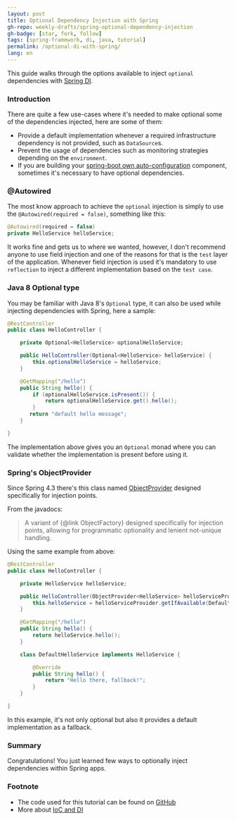 ```yaml
---
layout: post
title: Optional Dependency Injection with Spring
gh-repo: weekly-drafts/spring-optional-dependency-injection
gh-badge: [star, fork, follow]
tags: [spring-framework, di, java, tutorial]
permalink: /optional-di-with-spring/
lang: en
---
```


This guide walks through the options available to inject `optional` dependencies with 
[Spring DI](https://docs.spring.io/spring-boot/docs/current/reference/html/using-boot-spring-beans-and-dependency-injection.html).

### Introduction

There are quite a few use-cases where it's needed to make optional some of the dependencies injected, here are some of them:

 * Provide a default implementation whenever a required infrastructure dependency is not provided, such as `DataSource`s.
 * Prevent the usage of dependencies such as monitoring strategies depending on the `environment`.
 * If you are building your [spring-boot own auto-configuration](https://docs.spring.io/spring-boot/docs/current/reference/html/boot-features-developing-auto-configuration.html) component, sometimes it's necessary to have optional dependencies.

### @Autowired

The most know approach to achieve the `optional` injection is simply to use the `@Autowired(required = false)`, 
something like this:

```java
@Autowired(required = false)
private HelloService helloService;
```

It works fine and gets us to where we wanted, however, I don't recommend anyone to use field injection and one 
of the reasons for that is the `test` layer of the application. Whenever field injection is used it's mandatory
to use `reflection` to inject a different implementation based on the `test case`.

### Java 8 Optional type

You may be familiar with Java 8's `Optional` type, it can also be used while injecting dependencies with Spring,
here a sample:

```java
@RestController
public class HelloController {

    private Optional<HelloService> optionalHelloService;

    public HelloController(Optional<HelloService> helloService) {
        this.optionalHelloService = helloService;
    }

    @GetMapping("/hello")
    public String hello() {
        if (optionalHelloService.isPresent()) {
            return optionalHelloService.get().hello();
        }
       return "default hello message";
    }

}
```

The implementation above gives you an `Optional` monad where you can validate whether the implementation is present
before using it.

### Spring's ObjectProvider

Since Spring 4.3 there's this class named [ObjectProvider](https://docs.spring.io/spring/docs/current/javadoc-api/org/springframework/beans/factory/ObjectProvider.html)
designed specifically for injection points.

From the javadocs:

>A variant of {@link ObjectFactory} designed specifically for injection points, allowing for programmatic optionality and lenient not-unique handling.

Using the same example from above:

```java
@RestController
public class HelloController {

    private HelloService helloService;

    public HelloController(ObjectProvider<HelloService> helloServiceProvider) {
        this.helloService = helloServiceProvider.getIfAvailable(DefaultHelloService::new);
    }

    @GetMapping("/hello")
    public String hello() {
        return helloService.hello();
    }

    class DefaultHelloService implements HelloService {

        @Override
        public String hello() {
            return "Hello there, fallback!";
        }
    }

}
```

In this example, it's not only optional but also it provides a default implementation as a fallback.

### Summary
Congratulations! You just learned few ways to optionally inject dependencies within Spring apps.

### Footnote
  - The code used for this tutorial can be found on [GitHub](https://github.com/weekly-drafts/spring-optional-dependency-injection)
  - More about [IoC and DI](http://www.baeldung.com/inversion-control-and-dependency-injection-in-spring)